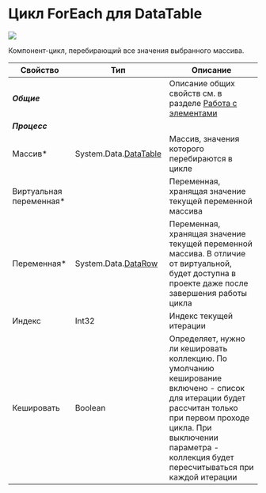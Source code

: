 # Цикл ForEach для DataTable

![](../../resources/basic/logic/image-(606).png)

Компонент-цикл, перебирающий все значения выбранного массива.

| Свойство                 | Тип                   | Описание                                                 |
| ------------------------ | --------------------- | -------------------------------------------------------- |
| ***Общие***              |  | Описание общих свойств см. в разделе [Работа с элементами](https://docs.primo-rpa.ru/primo-rpa/primo-studio/process/elements) |
| ***Процесс***            |  |  |
| Массив\*                 | System.Data.[DataTable](https://learn.microsoft.com/ru-ru/dotnet/api/system.data.datatable?view=net-5.0) | Массив, значения которого перебираются в цикле |
| Виртуальная переменная\* |                       | Переменная, хранящая значение текущей переменной массива |
| Переменная\*             | System.Data.[DataRow](https://learn.microsoft.com/ru-ru/dotnet/api/system.data.datarow?view=net-7.0) | Переменная, хранящая значение текущей переменной массива. В отличие от виртуальной, будет доступна в проекте даже после завершения работы цикла |
| Индекс                   | Int32                 | Индекс текущей итерации                                  |
| Кешировать               | Boolean               | Определяет, нужно ли кешировать коллекцию. По умолчанию кеширование включено - список для итерации будет рассчитан только при первом проходе цикла. При выключении параметра - коллекция будет пересчитываться при каждой итерации |
